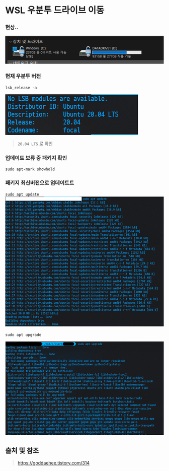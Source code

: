 # WSL 우분투 드라이브 이동

### 현상..
![alt text](image-2.png)

### 현재 우분투 버전

``` terminal
lsb_release -a
```

![현재 우분투 버전](../images/2025-06-10_1.png)

> `20.04 LTS` 로 확인


### 업데이트 보류 중 패키지 확인

``` terminal
sudo apt-mark showhold
```


### 패키지 최신버전으로 업데이트트

`sudo apt update` 
![alt text](image.png)

`sudo apt upgrade` 

![alt text](image-1.png)




## 출처 및 참조 
> https://goddaehee.tistory.com/314

